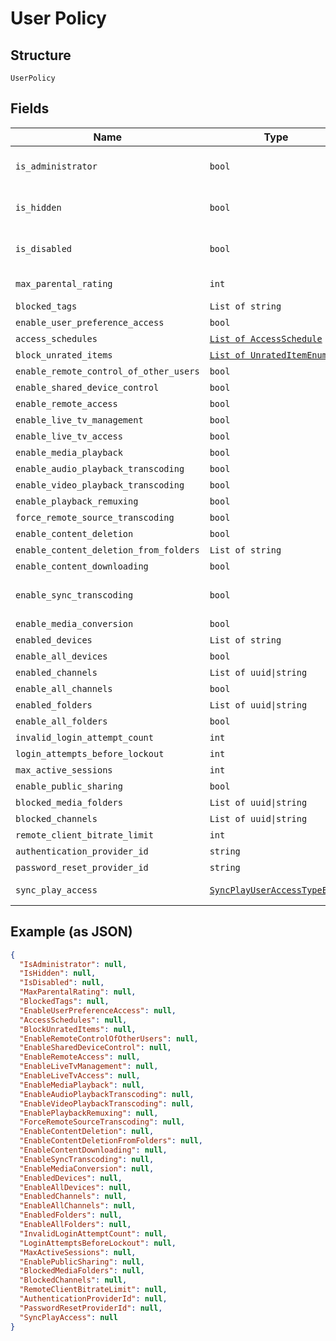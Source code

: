 
# User Policy

## Structure

`UserPolicy`

## Fields

| Name | Type | Tags | Description |
|  --- | --- | --- | --- |
| `is_administrator` | `bool` | Optional | Gets or sets a value indicating whether this instance is administrator. |
| `is_hidden` | `bool` | Optional | Gets or sets a value indicating whether this instance is hidden. |
| `is_disabled` | `bool` | Optional | Gets or sets a value indicating whether this instance is disabled. |
| `max_parental_rating` | `int` | Optional | Gets or sets the max parental rating. |
| `blocked_tags` | `List of string` | Optional | - |
| `enable_user_preference_access` | `bool` | Optional | - |
| `access_schedules` | [`List of AccessSchedule`](../../doc/models/access-schedule.md) | Optional | - |
| `block_unrated_items` | [`List of UnratedItemEnum`](../../doc/models/unrated-item-enum.md) | Optional | - |
| `enable_remote_control_of_other_users` | `bool` | Optional | - |
| `enable_shared_device_control` | `bool` | Optional | - |
| `enable_remote_access` | `bool` | Optional | - |
| `enable_live_tv_management` | `bool` | Optional | - |
| `enable_live_tv_access` | `bool` | Optional | - |
| `enable_media_playback` | `bool` | Optional | - |
| `enable_audio_playback_transcoding` | `bool` | Optional | - |
| `enable_video_playback_transcoding` | `bool` | Optional | - |
| `enable_playback_remuxing` | `bool` | Optional | - |
| `force_remote_source_transcoding` | `bool` | Optional | - |
| `enable_content_deletion` | `bool` | Optional | - |
| `enable_content_deletion_from_folders` | `List of string` | Optional | - |
| `enable_content_downloading` | `bool` | Optional | - |
| `enable_sync_transcoding` | `bool` | Optional | Gets or sets a value indicating whether [enable synchronize]. |
| `enable_media_conversion` | `bool` | Optional | - |
| `enabled_devices` | `List of string` | Optional | - |
| `enable_all_devices` | `bool` | Optional | - |
| `enabled_channels` | `List of uuid\|string` | Optional | - |
| `enable_all_channels` | `bool` | Optional | - |
| `enabled_folders` | `List of uuid\|string` | Optional | - |
| `enable_all_folders` | `bool` | Optional | - |
| `invalid_login_attempt_count` | `int` | Optional | - |
| `login_attempts_before_lockout` | `int` | Optional | - |
| `max_active_sessions` | `int` | Optional | - |
| `enable_public_sharing` | `bool` | Optional | - |
| `blocked_media_folders` | `List of uuid\|string` | Optional | - |
| `blocked_channels` | `List of uuid\|string` | Optional | - |
| `remote_client_bitrate_limit` | `int` | Optional | - |
| `authentication_provider_id` | `string` | Optional | - |
| `password_reset_provider_id` | `string` | Optional | - |
| `sync_play_access` | [`SyncPlayUserAccessTypeEnum`](../../doc/models/sync-play-user-access-type-enum.md) | Optional | Enum SyncPlayUserAccessType. |

## Example (as JSON)

```json
{
  "IsAdministrator": null,
  "IsHidden": null,
  "IsDisabled": null,
  "MaxParentalRating": null,
  "BlockedTags": null,
  "EnableUserPreferenceAccess": null,
  "AccessSchedules": null,
  "BlockUnratedItems": null,
  "EnableRemoteControlOfOtherUsers": null,
  "EnableSharedDeviceControl": null,
  "EnableRemoteAccess": null,
  "EnableLiveTvManagement": null,
  "EnableLiveTvAccess": null,
  "EnableMediaPlayback": null,
  "EnableAudioPlaybackTranscoding": null,
  "EnableVideoPlaybackTranscoding": null,
  "EnablePlaybackRemuxing": null,
  "ForceRemoteSourceTranscoding": null,
  "EnableContentDeletion": null,
  "EnableContentDeletionFromFolders": null,
  "EnableContentDownloading": null,
  "EnableSyncTranscoding": null,
  "EnableMediaConversion": null,
  "EnabledDevices": null,
  "EnableAllDevices": null,
  "EnabledChannels": null,
  "EnableAllChannels": null,
  "EnabledFolders": null,
  "EnableAllFolders": null,
  "InvalidLoginAttemptCount": null,
  "LoginAttemptsBeforeLockout": null,
  "MaxActiveSessions": null,
  "EnablePublicSharing": null,
  "BlockedMediaFolders": null,
  "BlockedChannels": null,
  "RemoteClientBitrateLimit": null,
  "AuthenticationProviderId": null,
  "PasswordResetProviderId": null,
  "SyncPlayAccess": null
}
```

